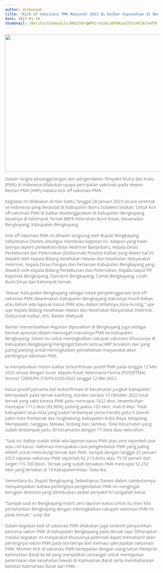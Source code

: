 ```yaml
---
author: disbunnak
title: "Kick of Vaksinasi PMK Nasional 2023 di Kalbar dipusatkan di Bengkayang"
date: 2023-01-29
thumbnail: /Berita/thumbnails/BKbZYkFqWP61rv6z6Lu6P6NzaG7XSu9PLBcFmdT0.jpg
---
```

<p><img src="/images/OKAiN285lXsL2efNLQ9J.jpg" alt="" width="1000" height="451" /></p>
<p><span style="color: #777777; font-family: 'Open Sans', Arial, sans-serif; font-size: 14px; background-color: #ffffff;">Dalam rangka penanggulangan dan pengendalian Penyakit Mulut dan Kuku (PMK) di Indonesia dilakukan upaya percrpatan vaksinasi pada Hewan Rentan PMK (HRP) melalui kick off vaksinasi PMK.&nbsp;</span><br style="box-sizing: border-box; color: #777777; font-family: 'Open Sans', Arial, sans-serif; font-size: 14px; background-color: #ffffff;" /><br style="box-sizing: border-box; color: #777777; font-family: 'Open Sans', Arial, sans-serif; font-size: 14px; background-color: #ffffff;" /><span style="color: #777777; font-family: 'Open Sans', Arial, sans-serif; font-size: 14px; background-color: #ffffff;">Kegiatan ini dilakukan di Hari Sabtu Tanggal 28 Januari 2023&nbsp;secara serentak se-Indonesia yang berpusat di Kabupaten Barru Sulawesi Selatan. Untuk kick off vaksinasi PMK di Kalbar diselenggarakan di Kabupaten Bengkayang tepatnya di Kelompok Ternak BBTK Kelurahan Bumi Emas, Kecamatan Bengkayang, Kabupaten Bengkayang.&nbsp;</span><br style="box-sizing: border-box; color: #777777; font-family: 'Open Sans', Arial, sans-serif; font-size: 14px; background-color: #ffffff;" /><br style="box-sizing: border-box; color: #777777; font-family: 'Open Sans', Arial, sans-serif; font-size: 14px; background-color: #ffffff;" /><span style="color: #777777; font-family: 'Open Sans', Arial, sans-serif; font-size: 14px; background-color: #ffffff;">Kick off vaksinasi PMK ini dihadiri langsung oleh Bupati Bengkayang, Sebastianus Darwis sekaligus membuka kegiatan ini. Adapun yang hadir lainnya seperti perwakilan Balai Veteriner Banjarbaru, Kepala Dinas Perkebunan dan Peternakan (Disbunnak) Provinsi Kalbar yang dalam hal ini diwakili oleh Kepala Bidang Kesehatan Hewan dan Kesehatan Masyarakat Veteriner, Kepala Dinas Pangan dan Pertanian Kabupaten Bengkayang yang diwakili oleh Kepala Bidang Perkebunan dan Peternakan, Kepala Satpol PP, Kapolsek Bengkayang, Danramil Bengkayang, Camat Bengkayang, Lurah Bumi Emas dan Kelompok ternak.</span><br style="box-sizing: border-box; color: #777777; font-family: 'Open Sans', Arial, sans-serif; font-size: 14px; background-color: #ffffff;" /><br style="box-sizing: border-box; color: #777777; font-family: 'Open Sans', Arial, sans-serif; font-size: 14px; background-color: #ffffff;" /><span style="color: #777777; font-family: 'Open Sans', Arial, sans-serif; font-size: 14px; background-color: #ffffff;">"Alasan Kabupaten Bengkayang sebagai lokasi penyelenggaraan kick off vaksinasi PMK dikarenakan Kabupaten Bengkayang statusnya masih bebas atau belum ada laporan kasus PMK atau dalam istilahnya zona kuning," ujar ujar Kepala Bidang Kesehatan Hewan dan Kesehatan Masyarakat Veteriner, Disbunnak Kalbar, drh. Banter Wahyudi.</span><br style="box-sizing: border-box; color: #777777; font-family: 'Open Sans', Arial, sans-serif; font-size: 14px; background-color: #ffffff;" /><br style="box-sizing: border-box; color: #777777; font-family: 'Open Sans', Arial, sans-serif; font-size: 14px; background-color: #ffffff;" /><span style="color: #777777; font-family: 'Open Sans', Arial, sans-serif; font-size: 14px; background-color: #ffffff;">Banter menambahkan kegiatan dipusatkan di Bengkayang juga sebagai bentuk apresiasi dalam mencegah masuknya PMK ke Kabupaten Bengkayang. Selain itu untuk meningkatkan cakupan vaksinasi khususnya di Kabupaten Bengkayang mengingat belum semua HRP tervaksin dan yang paling penting untuk meningkatkan pemahaman masyarakat akan pentingnya vaksinasi PMK.</span><br style="box-sizing: border-box; color: #777777; font-family: 'Open Sans', Arial, sans-serif; font-size: 14px; background-color: #ffffff;" /><br style="box-sizing: border-box; color: #777777; font-family: 'Open Sans', Arial, sans-serif; font-size: 14px; background-color: #ffffff;" /><span style="color: #777777; font-family: 'Open Sans', Arial, sans-serif; font-size: 14px; background-color: #ffffff;">Ia menyebutkan histori Kalbar terkonfirmasi positif PMK pada tanggal 12 Mei 2022 sesuai dengan Surat &nbsp;Kepala Pusat Veterinaria Farma (PUSVETMA) Nomor 12009/PK.310/F4.H/05/2022 tanggal 12 Mei 2022.&nbsp;</span><br style="box-sizing: border-box; color: #777777; font-family: 'Open Sans', Arial, sans-serif; font-size: 14px; background-color: #ffffff;" /><br style="box-sizing: border-box; color: #777777; font-family: 'Open Sans', Arial, sans-serif; font-size: 14px; background-color: #ffffff;" /><span style="color: #777777; font-family: 'Open Sans', Arial, sans-serif; font-size: 14px; background-color: #ffffff;">Kasus positif pertama kali terkonfirmasi di Kecamatan Jungkat Kabupaten Mempawah pada ternak kambing. Kondisi sampai 10 Oktober 2022 total ternak yang sakit karena PMK yaitu mencapai 1822 ekor, kesembuhan mencapai 1712 ekor (93,96%), potong paksa 102 ekor, mati 8 ekor. Total kabupaten atua Kota yang sudah terdampak (zona merah) yaitu 9 daerah yakni Kota Pontianak dan Singkawang, Kabupaten Kubu Raya, Ketapang, Mempawah, Sanggau, Melawi, Sintang dan Sambas. Total Kecamatan yang sudah terdampak yaitu 30 Kecamatan dengan 77 desa atau kelurahan.</span><br style="box-sizing: border-box; color: #777777; font-family: 'Open Sans', Arial, sans-serif; font-size: 14px; background-color: #ffffff;" /><br style="box-sizing: border-box; color: #777777; font-family: 'Open Sans', Arial, sans-serif; font-size: 14px; background-color: #ffffff;" /><span style="color: #777777; font-family: 'Open Sans', Arial, sans-serif; font-size: 14px; background-color: #ffffff;">"Saat ini, Kalbar sudah tidak ada laporan kasus PMK atau zero reported case atau nol kasus. Vaksinasi merupakan cara pengendalian PMK yang paling efektif untuk melindungi ternak dari PMK. Sampai dengan tanggal 25 Januari 2023 capaian vaksinasi PMK sejumlah 92.213 dosis atau 79.70 persen dari target 115.700 dosis. Ternak yang sudah tervaksin PMK mencapai 52.252 ekor yang tersebar di 14 Kabupaten/Kota," kata dia.</span><br style="box-sizing: border-box; color: #777777; font-family: 'Open Sans', Arial, sans-serif; font-size: 14px; background-color: #ffffff;" /><br style="box-sizing: border-box; color: #777777; font-family: 'Open Sans', Arial, sans-serif; font-size: 14px; background-color: #ffffff;" /><span style="color: #777777; font-family: 'Open Sans', Arial, sans-serif; font-size: 14px; background-color: #ffffff;">Sementara itu, Bupati Bengkayang, Sebastianus Darwis dalam sambutannya menyampaikan bahwa pentingnya pengendalian PMK ini mengingat kerugian ekonomi yang ditimbulkan akibat penyakit ini sangatlah besar.&nbsp;</span><br style="box-sizing: border-box; color: #777777; font-family: 'Open Sans', Arial, sans-serif; font-size: 14px; background-color: #ffffff;" /><br style="box-sizing: border-box; color: #777777; font-family: 'Open Sans', Arial, sans-serif; font-size: 14px; background-color: #ffffff;" /><span style="color: #777777; font-family: 'Open Sans', Arial, sans-serif; font-size: 14px; background-color: #ffffff;">"Sampai saat ini Bengkayang masih zero laporan kasus untuk itu mari kita pertahankan Bengkayang dengan meningkatkan cakupan vaksinasi PMK ini pada ternak," ucap dia.</span><br style="box-sizing: border-box; color: #777777; font-family: 'Open Sans', Arial, sans-serif; font-size: 14px; background-color: #ffffff;" /><br style="box-sizing: border-box; color: #777777; font-family: 'Open Sans', Arial, sans-serif; font-size: 14px; background-color: #ffffff;" /><span style="color: #777777; font-family: 'Open Sans', Arial, sans-serif; font-size: 14px; background-color: #ffffff;">Dalam kegiatan kick of vaksinasi PMK dilakukan juga simbolis penyuntikan pertama vaksin PMK di Kabupaten Bengkayang pada ternak sapi. Diharapkan melalui kegiatan ini masyarakat khususnya peternak dapat memahami akan pentingnya vaksin PMK pada ternaknya dan memacu percepatan vaksiinasi PMK. Momen kick of vaksinasi PMK bertepatan dengan ulang tahun Pemprov Kalimantan Barat ke 66 yang menjadikan semangat untuk memajukan peternakan dan kesehatan hewan di Kalimantan Barat serta membebaskan kembali Kalimantan Barat dari PMK.</span></p>